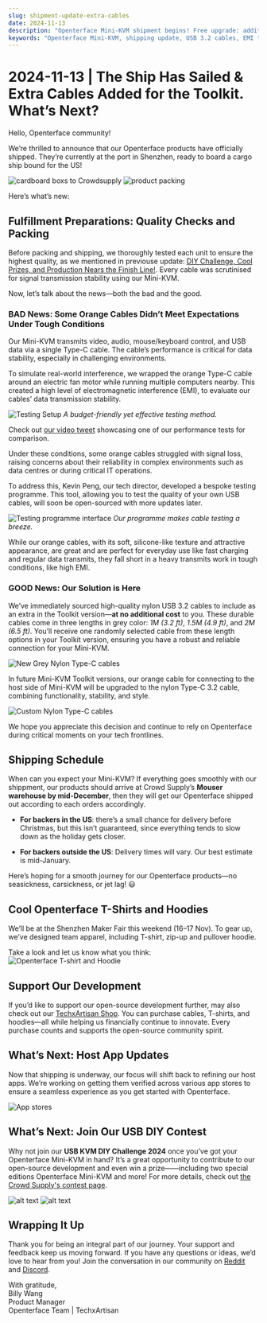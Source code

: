 ```yaml
---
slug: shipment-update-extra-cables
date: 2024-11-13
description: "Openterface Mini-KVM shipment begins! Free upgrade: additional high-quality USB 3.2 cables added to toolkit. Products en route to US, expected mid-December delivery. Plus: EMI testing results, merch launch, and DIY challenge reminder."
keywords: "Openterface Mini-KVM, shipping update, USB 3.2 cables, EMI testing, quality control, product delivery, cable upgrade, tech merchandise, USB KVM DIY Challenge, Crowd Supply warehouse, international shipping, cable testing tool, open source development, TechxArtisan shop"
---
```


# 2024-11-13 | The Ship Has Sailed & Extra Cables Added for the Toolkit. What’s Next?

Hello, Openterface community!

We’re thrilled to announce that our Openterface products have officially shipped. They’re currently at the port in Shenzhen, ready to board a cargo ship bound for the US!

![cardboard boxs to Crowdsupply](https://www.crowdsupply.com/img/fa1e/e8712da8-fb16-4947-9ce7-56c261c4fa1e/241107-s_jpg_gallery-lg.jpg)
![product packing](https://www.crowdsupply.com/img/fa1e/e8712da8-fb16-4947-9ce7-56c261c4fa1e/241107-s_jpg_gallery-lg.jpg)

Here’s what’s new:

## Fulfillment Preparations: Quality Checks and Packing

Before packing and shipping, we thoroughly tested each unit to ensure the highest quality, as we mentioned in previouse update: [DIY Challenge, Cool Prizes, and Production Nears the Finish Line!](https://www.crowdsupply.com/techxartisan/openterface-mini-kvm/updates/diy-challenge-cool-prizes-and-production-nears-the-finish-line). Every cable was scrutinised for signal transmission stability using our Mini-KVM.

Now, let’s talk about the news—both the bad and the good.

### BAD News: Some Orange Cables Didn’t Meet Expectations Under Tough Conditions

Our Mini-KVM transmits video, audio, mouse/keyboard control, and USB data via a single Type-C cable. The cable’s performance is critical for data stability, especially in challenging environments.

To simulate real-world interference, we wrapped the orange Type-C cable around an electric fan motor while running multiple computers nearby. This created a high level of electromagnetic interference (EMI), to evaluate our cables’ data transmission stability.

![Testing Setup](https://www.crowdsupply.com/img/582f/cf618b42-e6ea-41dc-9fc9-7c9f2443582f/241107-0_jpg_gallery-lg.jpg)
*A budget-friendly yet effective testing method.*

Check out [our video tweet](https://x.com/TechxArtisan/status/1856559677296816347) showcasing one of our performance tests for comparison.

Under these conditions, some orange cables struggled with signal loss, raising concerns about their reliability in complex environments such as data centres or during critical IT operations.

To address this, Kevin Peng, our tech director, developed a bespoke testing programme. This tool, allowing you to test the quality of your own USB cables, will soon be open-sourced with more updates later.

![Testing programme interface](https://www.crowdsupply.com/img/edad/3a30e668-b0e4-4a2d-ace3-446292d6edad/241107-1_jpg_md-xl.jpg)
*Our programme makes cable testing a breeze.*

While our orange cables, with its soft, silicone-like texture and attractive appearance, are great and are perfect for everyday use like fast charging and regular data transmits, they fall short in a heavy transmits work in tough conditions, like high EMI.

### GOOD News: Our Solution is Here

We’ve immediately sourced high-quality nylon USB 3.2 cables to include as an extra in the Toolkit version—**at no additional cost** to you. These durable cables come in three lengths in grey color: *1M (3.2 ft)*, *1.5M (4.9 ft)*, and *2M (6.5 ft)*. You’ll receive one randomly selected cable from these length options in your Toolkit version, ensuring you have a robust and reliable connection for your Mini-KVM.

![New Grey Nylon Type-C cables](https://www.crowdsupply.com/img/ec4c/0490dce1-7209-404e-bc3c-894de726ec4c/241107-2_jpg_md-xl.jpg)

In future Mini-KVM Toolkit versions, our orange cable for connecting to the host side of Mini-KVM will be upgraded to the nylon Type-C 3.2 cable, combining functionality, stability, and style.

![Custom Nylon Type-C cables](https://www.crowdsupply.com/img/1f6b/27fa6407-e058-4cf1-82f5-d788c8fa1f6b/241107-3_jpg_md-xl.jpg)

We hope you appreciate this decision and continue to rely on Openterface during critical moments on your tech frontlines.

## Shipping Schedule
When can you expect your Mini-KVM?
If everything goes smoothly with our shippment, our products should arrive at Crowd Supply’s **Mouser warehouse by mid-December**, then they will get our Openterface shipped out according to each orders accordingly.

- **For backers in the US**: there’s a small chance for delivery before Christmas, but this isn’t guaranteed, since everything tends to slow down as the holiday gets closer.

- **For backers outside the US**: Delivery times will vary. Our best estimate is mid-January.

Here’s hoping for a smooth journey for our Openterface products—no seasickness, carsickness, or jet lag! 😃

## Cool Openterface T-Shirts and Hoodies

We’ll be at the Shenzhen Maker Fair this weekend (16–17 Nov). To gear up, we’ve designed team apparel, including T-shirt, zip-up and pullover hoodie.

Take a look and let us know what you think:
![Openterface T-shirt and Hoodie](https://www.crowdsupply.com/img/b669/000e2c39-c738-48c2-96c4-14c822acb669/241107-c_jpg_md-xl.jpg)

## Support Our Development

If you’d like to support our open-source development further, may also check out our [TechxArtisan Shop](https://shop.techxartisan.com/). You can purchase cables, T-shirts, and hoodies—all while helping us financially continue to innovate. Every purchase counts and supports the open-source community spirit.

## What’s Next: Host App Updates

Now that shipping is underway, our focus will shift back to refining our host apps. We’re working on getting them verified across various app stores to ensure a seamless experience as you get started with Openterface.

![App stores](https://www.crowdsupply.com/img/eeed/f4a77105-24d0-4c43-96f9-5a1383c7eeed/241107-4_png_md-xl.jpg)

## What’s Next: Join Our USB DIY Contest

Why not join our **USB KVM DIY Challenge 2024** once you’ve got your Openterface Mini-KVM in hand? It’s a great opportunity to contribute to our open-source development and even win a prize——including two special editions Openterface Mini-KVM and more! For more details, check out [the Crowd Supply's contest page](https://www.crowdsupply.com/techxartisan/usb-kvm-diy-challenge-2024).

![alt text](https://www.crowdsupply.com/img/3dca/b5afab10-8174-4eb2-b3d7-222844333dca/usb-kvm-diy-2024-logo-1.svg)
![alt text](https://www.crowdsupply.com/img/59e4/b021e19a-21ed-4ba1-840e-1d20877159e4/openterface-241017-03-jpg-md-xl_jpg_gallery-lg.jpg)

## Wrapping It Up

Thank you for being an integral part of our journey. Your support and feedback keep us moving forward. If you have any questions or ideas, we’d love to hear from you! Join the conversation in our community on [Reddit](https://openterface.com/reddit) and [Discord](https://openterface.com/discord).

With gratitude,  
Billy Wang  
Product Manager  
Openterface Team | TechxArtisan